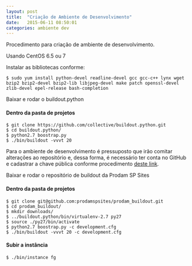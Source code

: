```yaml
---
layout: post
title:  "Criação de Ambiente de Desenvolvimento"
date:   2015-06-11 08:50:01
categories: ambiente dev
---
```


Procedimento para criação de ambiente de desenvolvimento.

Usando CentOS 6.5 ou 7

Instalar as bibliotecas conforme:

	$ sudo yum install python-devel readline-devel gcc gcc-c++ lynx wget bzip2 bzip2-devel bzip2-lib libjpeg-devel make patch openssl-devel zlib-devel epel-release bash-completion

Baixar e rodar o buildout.python

#### Dentro da pasta de projetos

	$ git clone https://github.com/collective/buildout.python.git
	$ cd buildout.python/
	$ python2.7 boostrap.py
	$ ./bin/buildout -vvvt 20

Para o ambiente de desenvolvimento é pressuposto que irão comitar alterações ao repositório e, dessa forma, é necessário ter conta no GitHub e cadastrar a chave pública conforme procedimento [deste link](/ssh/rsa/github/dev/2015/06/11/adicionando-chave-rsa.html "Procedimento para adicionar chave pública no GitHub").

Baixar e rodar o repositório de buildout da Prodam SP Sites

#### Dentro da pasta de projetos

	$ git clone git@github.com:prodamspsites/prodam_buildout.git
	$ cd prodam_buildout/
	$ mkdir downloads/
	$ ../buildout.python/bin/virtualenv-2.7 py27
	$ source ./py27/bin/activate
	$ python2.7 boostrap.py -c development.cfg
	$ ./bin/buildout -vvvt 20 -c development.cfg

#### Subir a instância

	$ ./bin/instance fg
